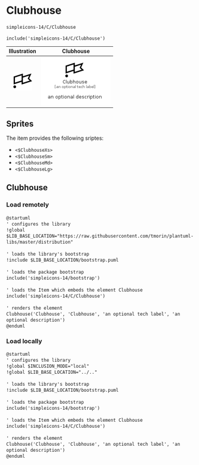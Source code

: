 # Clubhouse


```text
simpleicons-14/C/Clubhouse
```

```text
include('simpleicons-14/C/Clubhouse')
```



| Illustration | Clubhouse |
| :---: | :---: |
| ![illustration for Illustration](../../simpleicons-14/C/Clubhouse.png) | ![illustration for Clubhouse](../../simpleicons-14/C/Clubhouse.Local.png) |



## Sprites
The item provides the following sriptes:

- `<$ClubhouseXs>`
- `<$ClubhouseSm>`
- `<$ClubhouseMd>`
- `<$ClubhouseLg>`





## Clubhouse

### Load remotely
```plantuml
@startuml
' configures the library
!global $LIB_BASE_LOCATION="https://raw.githubusercontent.com/tmorin/plantuml-libs/master/distribution"

' loads the library's bootstrap
!include $LIB_BASE_LOCATION/bootstrap.puml

' loads the package bootstrap
include('simpleicons-14/bootstrap')

' loads the Item which embeds the element Clubhouse
include('simpleicons-14/C/Clubhouse')

' renders the element
Clubhouse('Clubhouse', 'Clubhouse', 'an optional tech label', 'an optional description')
@enduml
```

### Load locally
```plantuml
@startuml
' configures the library
!global $INCLUSION_MODE="local"
!global $LIB_BASE_LOCATION="../.."

' loads the library's bootstrap
!include $LIB_BASE_LOCATION/bootstrap.puml

' loads the package bootstrap
include('simpleicons-14/bootstrap')

' loads the Item which embeds the element Clubhouse
include('simpleicons-14/C/Clubhouse')

' renders the element
Clubhouse('Clubhouse', 'Clubhouse', 'an optional tech label', 'an optional description')
@enduml
```


